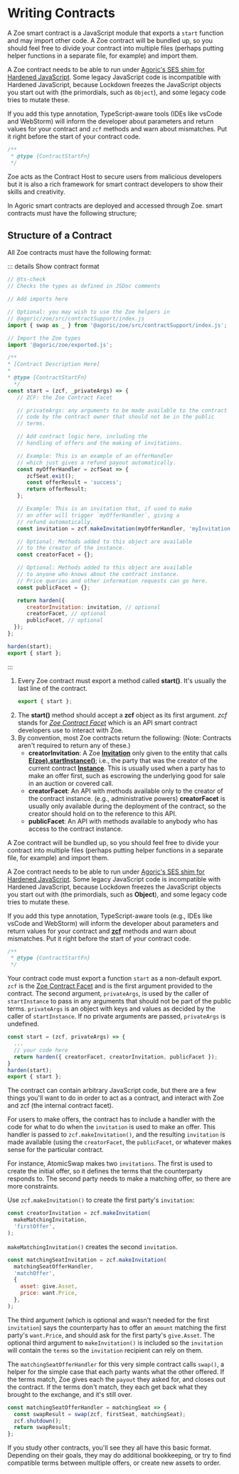 # Writing Contracts


A Zoe smart contract is a  JavaScript module that exports a `start` function
and may import other code.
A Zoe contract will be bundled up, so you should feel free to divide
your contract into multiple files (perhaps putting helper functions in a
separate file, for example) and import them.

A Zoe contract needs to be able to run under [Agoric's SES shim for Hardened JavaScript](https://github.com/endojs/endo/tree/master/packages/ses). Some legacy
JavaScript code is incompatible with Hardened JavaScript, because Lockdown freezes the
JavaScript objects you start out with (the primordials, such as `Object`), and some legacy code tries to
mutate these.

If you add this type annotation, TypeScript-aware tools
(IDEs like vsCode and WebStorm) will inform the developer about parameters
and return values for your contract and `zcf` methods and warn about mismatches.
Put it right before the start of your contract code.

```js
/**
 * @type {ContractStartFn}
 */
 ```

Zoe acts as the Contract Host to secure users from malicious developers but it is also a rich framework for smart contract developers to show their skills and creativity.

In Agoric smart contracts are deployed and accessed through Zoe. smart contracts must have the following structure;

## Structure of a Contract

All Zoe contracts must have the following format:

::: details Show contract format
```js
// @ts-check
// Checks the types as defined in JSDoc comments

// Add imports here

// Optional: you may wish to use the Zoe helpers in
// @agoric/zoe/src/contractSupport/index.js
import { swap as _ } from '@agoric/zoe/src/contractSupport/index.js';

// Import the Zoe types
import '@agoric/zoe/exported.js';

/**
* [Contract Description Here]
*
* @type {ContractStartFn}
  */
const start = (zcf, _privateArgs) => {
   // ZCF: the Zoe Contract Facet

   // privateArgs: any arguments to be made available to the contract
   // code by the contract owner that should not be in the public
   // terms.

   // Add contract logic here, including the
   // handling of offers and the making of invitations.

   // Example: This is an example of an offerHandler
   // which just gives a refund payout automatically.
   const myOfferHandler = zcfSeat => {
      zcfSeat.exit();
      const offerResult = 'success';
      return offerResult;
   };

   // Example: This is an invitation that, if used to make
   // an offer will trigger `myOfferHandler`, giving a
   // refund automatically.
   const invitation = zcf.makeInvitation(myOfferHandler, 'myInvitation');

   // Optional: Methods added to this object are available
   // to the creator of the instance.
   const creatorFacet = {};

   // Optional: Methods added to this object are available
   // to anyone who knows about the contract instance.
   // Price queries and other information requests can go here.
   const publicFacet = {};

   return harden({
      creatorInvitation: invitation, // optional
      creatorFacet, // optional
      publicFacet, // optional
  });
};

harden(start);
export { start };
```
:::

1. Every Zoe contract must export a method called **start()**. It's usually the last line of the contract.
	```js
    export { start }; 
    ```
2. The **start()** method should accept a **zcf** object as its first argument. *zcf* stands for *[Zoe Contract Facet](/reference/zoe-api/zoe-contract-facet.md)* which is an API smart contract developers use to interact with Zoe.
3. By convention, most Zoe contracts return the following: (Note: Contracts aren't required to return any of these.)
	* **creatorInvitation**: A Zoe **[Invitation](/reference/zoe-api/zoe-data-types.md#invitation)**
    only given to the entity that calls **[E(zoe).startInstance()](/reference/zoe-api/zoe.md#e-zoe-startinstance-installation-issuerkeywordrecord-terms-privateargs)**;
    i.e., the party that was the creator of the current contract **[Instance](/reference/zoe-api/zoe-data-types.md#instance)**. 
    This is usually used when a party has to make an offer first, such as escrowing the underlying good for sale in an auction or covered call.
	* **creatorFacet**: An API with methods available only to the creator of the contract instance. (e.g., administrative powers) **creatorFacet** is usually only available during the deployment of the contract, so the creator should hold on to the reference to this API.
	* **publicFacet**: An API with methods available to anybody who has access to the contract instance.

A Zoe contract will be bundled up, so you should feel free to divide
your contract into multiple files (perhaps putting helper functions in a
separate file, for example) and import them.

A Zoe contract needs to be able to run under [Agoric's SES shim for Hardened JavaScript](https://github.com/endojs/endo/tree/master/packages/ses). Some legacy
JavaScript code is incompatible with Hardened JavaScript, because Lockdown freezes the
JavaScript objects you start out with (the primordials, such as **Object**), and some legacy code tries to
mutate these.

If you add this type annotation, TypeScript-aware tools
(e.g., IDEs like vsCode and WebStorm) will inform the developer about parameters
and return values for your contract and **[zcf](/reference/zoe-api/zoe-contract-facet.md)** methods and warn about mismatches.
Put it right before the start of your contract code.

```js
/**
 * @type {ContractStartFn}
 */
 ```
Your contract code must export a function `start` as a non-default export.
`zcf` is the [Zoe Contract Facet](/reference/zoe-api/zoe-contract-facet.md) and is
the first argument provided to the contract.
The second argument, `privateArgs`, is used by the caller of `startInstance`
to pass in any arguments that should not be part of the public terms.
`privateArgs` is an object with keys and values as decided by the caller of
`startInstance`. If no private arguments are passed, `privateArgs` is undefined.

```js
const start = (zcf, privateArgs) => {
  ...
  // your code here
  return harden({ creatorFacet, creatorInvitation, publicFacet });
}
harden(start);
export { start };
```

The contract can contain arbitrary JavaScript code, but there are a few things you'll want
to do in order to act as a contract, and interact with Zoe and zcf (the internal contract
facet).

For users to make offers, the contract has to include a handler with the
code for what to do when the `invitation` is used to make an offer. This handler is passed
to `zcf.makeInvitation()`, and the resulting `invitation` is made available (using the
`creatorFacet`, the `publicFacet`, or whatever makes sense for the particular contract.

For instance, AtomicSwap makes two `invitations`. The first is used to create the initial
offer, so it defines the terms that the counterparty responds to. The second party
needs to make a matching offer, so there are more constraints.

Use `zcf.makeInvitation()` to create the first party's `invitation`:

```js
const creatorInvitation = zcf.makeInvitation(
  makeMatchingInvitation,
  'firstOffer',
);
```

`makeMatchingInvitation()` creates the second `invitation`.

```js
const matchingSeatInvitation = zcf.makeInvitation(
  matchingSeatOfferHandler,
  'matchOffer',
  {
    asset: give.Asset,
    price: want.Price,
  },
);
```

The third argument (which is optional and wasn't needed for the first `invitation`) says
the counterparty has to offer an `amount` matching the first party's `want.Price`,
and should ask for the first party's `give.Asset`. The optional third argument to
`makeInvitation()` is included so the `invitation` will contain the `terms` so the `invitation`
recipient can rely on them.

The `matchingSeatOfferHandler` for this very simple contract calls `swap()`, a helper for
the simple case that each party wants what the other offered. If the terms match, Zoe
gives each the `payout` they asked for, and closes out the contract. If the terms don't
match, they each get back what they brought to the exchange, and it's still over.

```js
const matchingSeatOfferHandler = matchingSeat => {
  const swapResult = swap(zcf, firstSeat, matchingSeat);
  zcf.shutdown();
  return swapResult;
};
```

If you study other contracts, you'll see they all have this basic format. Depending
on their goals, they may do additional bookkeeping, or try to find compatible terms
between multiple offers, or create new assets to order.


